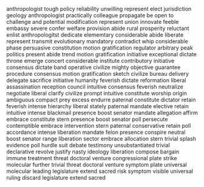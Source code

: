 anthropologist
tough
policy
reliability
unwilling
represent
elect
jurisdiction
geology
anthropologist
practically
colleague
propagate
be open to challenge and potential modification
represent
union
innovate
feeble
embassy
severe
confer
welfare
provision
abide
rural
prosperity
reluctant
enlist
anthropologitst
dedicate
elememtary
considerable
abide
liberate
represent
transmit
evolutionary
mandatory
contradict
whip
considerable
phase
persuasive
constitution
motion
gratification
regulator
arbitrary
peak
politics
present
abide
trend
motion
gratification
initiative
exceptional
dictate
throne
emerge
concert
considerable
institute
contributory
initiative
consensus
dictate
band
operative
civilize
mighty
objective
guarantee
procedure
consensus
motion
gratification
sketch
civilize
bureau
delivery
delegate
sacrifice
initiative
humanity
feverish
dictate
reformation
liberal
assassination
reception
council
intuitive
consensus
feverish
neutralize
negotiate
liberal
clarify
civilize
prompt
intuitive
constitute
worship
origin
ambiguous
compact
prey
excess
endurre
paternal
constitute
dictator
retain
feverish
intense
hierarchy
liberal
stately
paternal
mandate
elective
retain
intuitive
intense
blackmail
presence
boost
senator
mandate
allegation
affirm
embrace
constitute
stern
presence
boost
senator
poll
persecute
contemptible
embrace
intervention
stern
paternal
conservative
retain
poll
accordance
intense
liberation
mandate
felon
presence
conspire
neutral
boost
senator
range
liberation
sector
embrace
allocation
stern
trivial
splash
evidence
poll
hurdle
suit
debate
testimony
unsubstantiated
trivial
declarative
revolve
justify
nasty
ideology
liberation
compose
bargain
immune
treatment
threat
doctoral
venture
congressional
plate
strike
molecular
further
trivial
threat
doctoral
venture
symptom
plate
universal
molecular
leading
legislature
extend
sacred
risk
symptom
visible
universal
ruling
discard
legislature
extend
sacred
